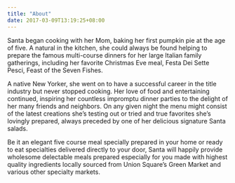 ```yaml
---
title: "About"
date: 2017-03-09T13:19:25+08:00
---
```


Santa began cooking with her Mom, baking her first pumpkin pie at the age of five. A natural in the kitchen, she could always be found helping to prepare the famous multi-course dinners for her large Italian family gatherings, including her favorite Christmas Eve meal, Festa Dei Sette Pesci, Feast of the Seven Fishes.

A native New Yorker, she went on to have a successful career in the title industry but never stopped cooking. Her love of food and entertaining continued, inspiring her countless impromptu dinner parties to the delight of her many friends and neighbors. On any given night the menu might consist of the latest creations she’s testing out or tried and true favorites she’s lovingly prepared, always preceded by one of her delicious signature Santa salads.

Be it an elegant five course meal specially prepared in your home or ready to eat specialties delivered directly to your door, Santa will happily provide wholesome delectable meals prepared especially for you made with highest quality ingredients locally sourced from Union Square’s Green Market and various other specialty markets.
